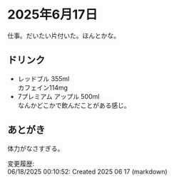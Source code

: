 # 2025年6月17日

仕事。だいたい片付いた。ほんとかな。

## ドリンク

- レッドブル 355ml  
カフェイン114mg
- 7プレミアム アップル 500ml  
なんかどこかで飲んだことがある感じ。

## あとがき

体力がなさすぎる。

変更履歴:  
06/18/2025 00:10:52: Created 2025 06 17 (markdown)  
